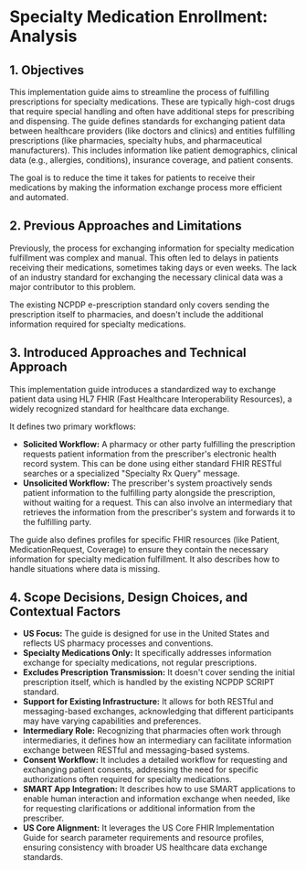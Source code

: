 # Specialty Medication Enrollment: Analysis

## 1. Objectives 

This implementation guide aims to streamline the process of fulfilling prescriptions for specialty medications. These are typically high-cost drugs that require special handling and often have additional steps for prescribing and dispensing. The guide defines standards for exchanging patient data between healthcare providers (like doctors and clinics) and entities fulfilling prescriptions (like pharmacies, specialty hubs, and pharmaceutical manufacturers). This includes information like patient demographics, clinical data (e.g., allergies, conditions), insurance coverage, and patient consents.  

The goal is to reduce the time it takes for patients to receive their medications by making the information exchange process more efficient and automated.

## 2. Previous Approaches and Limitations

Previously, the process for exchanging information for specialty medication fulfillment was complex and manual. This often led to delays in patients receiving their medications, sometimes taking days or even weeks. The lack of an industry standard for exchanging the necessary clinical data was a major contributor to this problem. 

The existing NCPDP e-prescription standard only covers sending the prescription itself to pharmacies, and doesn't include the additional information required for specialty medications.

## 3. Introduced Approaches and Technical Approach

This implementation guide introduces a standardized way to exchange patient data using HL7 FHIR (Fast Healthcare Interoperability Resources), a widely recognized standard for healthcare data exchange. 

It defines two primary workflows:

* **Solicited Workflow:**  A pharmacy or other party fulfilling the prescription requests patient information from the prescriber's electronic health record system. This can be done using either standard FHIR RESTful searches or a specialized "Specialty Rx Query" message.
* **Unsolicited Workflow:** The prescriber's system proactively sends patient information to the fulfilling party alongside the prescription, without waiting for a request. This can also involve an intermediary that retrieves the information from the prescriber's system and forwards it to the fulfilling party.

The guide also defines profiles for specific FHIR resources (like Patient, MedicationRequest, Coverage) to ensure they contain the necessary information for specialty medication fulfillment. It also describes how to handle situations where data is missing.

## 4. Scope Decisions, Design Choices, and Contextual Factors

* **US Focus:** The guide is designed for use in the United States and reflects US pharmacy processes and conventions.
* **Specialty Medications Only:** It specifically addresses information exchange for specialty medications, not regular prescriptions.
* **Excludes Prescription Transmission:** It doesn't cover sending the initial prescription itself, which is handled by the existing NCPDP SCRIPT standard.
* **Support for Existing Infrastructure:** It allows for both RESTful and messaging-based exchanges, acknowledging that different participants may have varying capabilities and preferences.
* **Intermediary Role:**  Recognizing that pharmacies often work through intermediaries, it defines how an intermediary can facilitate information exchange between RESTful and messaging-based systems.
* **Consent Workflow:** It includes a detailed workflow for requesting and exchanging patient consents, addressing the need for specific authorizations often required for specialty medications.
* **SMART App Integration:** It describes how to use SMART applications to enable human interaction and information exchange when needed, like for requesting clarifications or additional information from the prescriber.
* **US Core Alignment:** It leverages the US Core FHIR Implementation Guide for search parameter requirements and resource profiles, ensuring consistency with broader US healthcare data exchange standards. 
